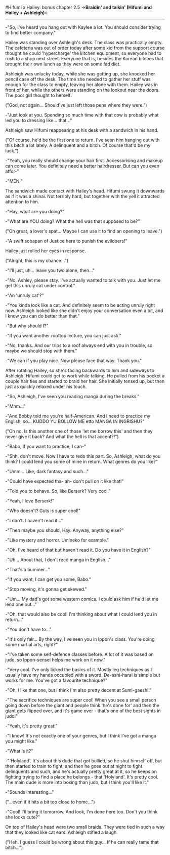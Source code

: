 #Hifumi x Hailey: bonus chapter 2.5
->**Braidin' and talkin' (Hifumi and Hailey + Ashleigh)**<-

---
	

-"So, I've heard you hang out with Kaylee a lot. You should consider trying to find better company."

Hailey was standing over Ashleigh's desk. The class was practically empty. The cafeteria was out of order today after some kid from the support course thought he could 'hypercharge' the kitchen equipment, so everyone had to rush to a shop next street. Everyone that is, besides the Korean bitches that brought their own lunch as they were on some fad diet.

Ashleigh was unlucky today, while she was getting up, she knocked her pencil case off the desk. The time she needed to gather her stuff was enough for the class to empty, leaving her alone with them. Hailey was in front of her, while the others were standing on the lookout near the doors. The poor girl thought to herself:

("God, not again… Should've just left those pens where they were.")

-"Just look at you. Spending so much time with that cow is probably what led you to dressing like… that…"

Ashleigh saw Hifumi reappearing at his desk with a sandwich in his hand.

("Of course, he'd be the first one to return. I've seen him hanging out with this bitch a lot lately. A delinquent and a bitch. Of course that'd be my luck.")

-"Yeah, you really should change your hair first. Accessorising and makeup can come later. You definitely need a better hairdresser. But can you even affor-"

-"MEN!"

The sandwich made contact with Hailey's head. Hifumi swung it downwards as if it was a shinai. Not terribly hard, but together with the yell it attracted attention to him.

-"Hay, what are you doing?"

-"What are YOU doing? What the hell was that supposed to be?"

("Oh great, a lover's spat... Maybe I can use it to find an opening to leave.") 

-"A swift sobapan of Justice here to punish the evildoers!"

Hailey just rolled her eyes in response.

("Alright, this is my chance…")

-"I'll just, uh… leave you two alone, then…"

-"No, Ashley, please stay. I've actually wanted to talk with you. Just let me get this unruly cat under control."


-"An 'unruly cat'?"

-"You kinda look like a cat. And definitely seem to be acting unruly right now. Ashleigh looked like she didn't enjoy your conversation even a bit, and I know you can do better than that."

-"But why should I?"

-"If you want another rooftop lecture, you can just ask."

-"No, thanks. And our trips to a roof always end with you in trouble, so maybe we should stop with them."

-"We can if you play nice. Now please face that way. Thank you."

After rotating Hailey, so she's facing backwards to him and sideways to Ashleigh, Hifumi could get to work while talking. He pulled from his pocket a couple hair ties and started to braid her hair. She initially tensed up, but then just as quickly relaxed under his touch.

 -"So, Ashleigh, I've seen you reading manga during the breaks."

-"Mhm…"

-"And Bobby told me you're half-American. And I need to practice my English, so… KUDDO YU BOLLOW ME etto MANGA IN INGRISHU?"

("Oh no. Is this another one of those 'let me borrow this' and then they never give it back? And what the hell is that accent?!")

-"Babo, if you want to practice, I can-"

-"Shh, don't move. Now I have to redo this part. So, Ashleigh, what do you think? I could lend you some of mine in return. What genres do you like?"

-"Umm… Like, dark fantasy and such…"

-"Could have expected tha- ah- don't pull on it like that!"

-"Told you to behave. So, like Berserk? Very cool."

-"Yeah, I love Berserk!"

-"Who doesn't? Guts is super cool!"

-"I don't. I haven't read it…"

-"Then maybe you should, Hay. Anyway, anything else?"

-"Like mystery and horror. Umineko for example."

-"Oh, I've heard of that but haven't read it. Do you have it in English?"

-"Uh… About that, I don't read manga in English…"

-"That's a bummer…"

-"If you want, I can get you some, Babo."

-"Stop moving, it's gonna get skewed."

-"Um… My dad's got some western comics. I could ask him if he'd let me lend one out…"

-"Oh, that would also be cool! I'm thinking about what I could lend you in return..."

-"You don't have to…"

-"It's only fair… By the way, I've seen you in Ippon's class. You're doing some martial arts, right?"

-"I've taken some self-defence classes before. A lot of it was based on judo, so Ippon-sensei helps me work on it now."

-"Very cool. I've only licked the basics of it. Mostly leg techniques as I usually have my hands occupied with a sword. De-ashi-harai is simple but works for me. You've got a favourite technique?"

-"Oh, I like that one, but I think I'm also pretty decent at Sumi-gaeshi."

-"The sacrifice techniques are super cool! When you see a small person going down before the giant and people think 'he's done for' and then the giant gets flipped over, and it's game over - that's one of the best sights in judo!"

-"Yeah, it's pretty great!"

-"I know! It's not exactly one of your genres, but I think I've got a manga you might like."

-"What is it?"

-"'Holyland'. It's about this dude that got bullied, so he shut himself off, but then started to train to fight, and then he goes out at night to fight delinquents and such, and he's actually pretty great at it, so he keeps on fighting trying to find a place he belongs - that 'Holyland'. It's pretty cool. The main dude is more into boxing than judo, but I think you'll like it."

-"Sounds interesting..."

("...even if it hits a bit too close to home…")

-"Cool! I'll bring it tomorrow. And look, I'm done here too. Don't you think she looks cute?"

On top of Hailey's head were two small braids. They were tied in such a way that they looked like cat ears. Ashleigh stifled a laugh.

("Heh. I guess I could be wrong about this guy… If he can really tame that bitch...")